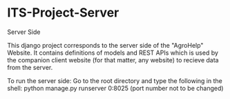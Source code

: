# ITS-Project-Server
Server Side

This django project corresponds to the server side of the "AgroHelp" Website. It contains definitions of models and REST APIs which is used by the companion client website (for that matter, any website) to recieve data from the server.

To run the server side:
Go to the root directory and type the following in the shell:
python manage.py runserver 0:8025 (port number not to be changed)
